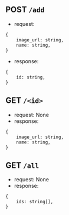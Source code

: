 ## POST `/add`
- request:
```
{
    image_url: string,
    name: string,
}
```
- response:
```
{
    id: string,
}
```

## GET `/<id>`
- request: None
- response: 
```
{
    image_url: string,
    name: string,
}
```

## GET `/all`
- request: None
- response:
```
{
    ids: string[],
}
```
